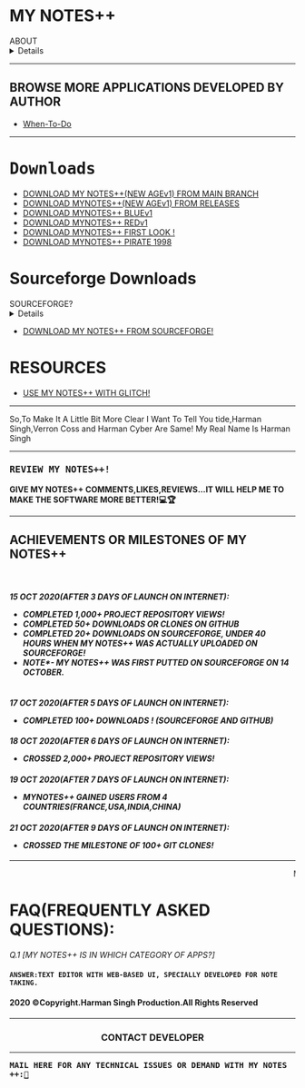 # MY NOTES++
<summary>ABOUT</summary>
<details>MY NOTES++ IS A APP DEVELOPED BY HARMAN SINGH ON 21 SEP 2020 AND UPLOADED ON GITHUB ON 12 OCT 2020.THIS APP IS DEVELOPED BY AUTHOR SO, THAT PEOPLE CAN WRITE NOTE(NOTHING SPECIAL) AND GET IT'S PDF AND ALSO HAVE POWER TO SEND IT TO THERE FREINDS! AND IT IS ALSO FREE OF COST AND DON'T WANT A 3 OR 16GB RAM.IT WOULD RUN SMOOTH ON EVEN A 100 MB RAM! IT MERELY NEED 2-3KB DISK SPACE😏.</details>
<hr>
<h2>BROWSE MORE APPLICATIONS DEVELOPED BY AUTHOR</h2>
<ul>
<li><a href="https://github.com/VerronCoss/When-To-Do">When-To-Do</a></li>
</ul>
<hr>
<h1><tt>Downloads</tt></h1>
<ul>
 <li><a href="https://github.com/VerronCoss/MYNOTESpp-Main-Concept/archive/main.zip">DOWNLOAD MY NOTES++(NEW AGEv1) FROM MAIN BRANCH</a></li>
 <li><a href="https://github.com/VerronCoss/MYNOTESpp-Main-Concept/files/5397388/MYNOTESpp-Main-Concept-main.zip">DOWNLOAD MYNOTES++(NEW AGEv1) FROM RELEASES</a></li>
 <li><a href="https://github.com/VerronCoss/MYNOTESpp-Main-Concept/files/5395076/MYNOTES%2B%2B.BLUEv1.zip">DOWNLOAD MYNOTES++ BLUEv1</a></li>
 <li><a href="https://github.com/VerronCoss/MYNOTESpp-Main-Concept/files/5395084/MYNOTES%2B%2B.REDv1.zip">DOWNLOAD MYNOTES++ REDv1</a></li>
 <li><a href="https://github.com/VerronCoss/MYNOTESpp-Main-Concept/files/5399362/MYNOTES%2B%2B.FIRST.LOOK.21.SEP.2020.zip">DOWNLOAD MYNOTES++ FIRST LOOK !</a></li>
 <li><a href="https://github.com/VerronCoss/MYNOTESpp-Main-Concept/files/5395078/MYNOTES%2B%2B.MAIN.CONCEPT.zip">DOWNLOAD MYNOTES++ PIRATE 1998</a></li>
</ul>
<h1>Sourceforge Downloads</h1>
<summary>SOURCEFORGE?</summary>
<details>SOURCEFORGE IS JUST LIKE APPSTORE OR PLAYSTORE,WHERE YOU CAN DOWNLOAD APPLICATIONS,WRITE & READ A REVIEW,SCREENSHOTS OF PROJECTS AND MUCH MORE,THAT'S WHY I PUTTED MY NOTES ++ ON SOURCE FORGE!</details>
<ul>
<li><a href="https://sourceforge.net/projects/mynotespp-main-concept/">DOWNLOAD MY NOTES++ FROM SOURCEFORGE!</a></li>
 </ul>
<h1>RESOURCES</h1>
<ul>
<li><a href="https://mynotes-pp-main.glitch.me">USE MY NOTES++ WITH GLITCH!</a></li>
  </ul>
<hr>
  <p>So,To Make It A Little Bit More Clear I Want To Tell You tide,Harman Singh,Verron Coss and Harman Cyber Are Same! My Real Name Is Harman Singh</p>
<hr>
<h3><tt>REVIEW MY NOTES++!</tt></h3>
<p><b>GIVE MY NOTES++ COMMENTS,LIKES,REVIEWS...IT WILL HELP ME TO MAKE THE SOFTWARE MORE BETTER!💻🏆</b></p>
<hr>
<h2>ACHIEVEMENTS OR MILESTONES OF MY NOTES++</h2><br>
<h4><i>15 OCT 2020(AFTER 3 DAYS OF LAUNCH ON INTERNET):<ul><li> COMPLETED 1,000+ PROJECT REPOSITORY VIEWS!</li><li> COMPLETED 50+ DOWNLOADS OR CLONES ON GITHUB</li><li> COMPLETED 20+ DOWNLOADS ON SOURCEFORGE, UNDER 40 HOURS WHEN MY NOTES++ WAS ACTUALLY UPLOADED ON SOURCEFORGE!</li><li>NOTE*- MY NOTES++ WAS FIRST PUTTED ON SOURCEFORGE ON 14 OCTOBER.</li><br></ul></i></h4>
<h4><i>17 OCT 2020(AFTER 5 DAYS OF LAUNCH ON INTERNET):<ul><li> COMPLETED 100+ DOWNLOADS ! (SOURCEFORGE AND GITHUB)</li></ul></i></h4>
<h4><i>18 OCT 2020(AFTER 6 DAYS OF LAUNCH ON INTERNET):<ul><li> CROSSED 2,000+ PROJECT REPOSITORY VIEWS!</li></ul></i></h4>
<h4><i>19 OCT 2020(AFTER 7 DAYS OF LAUNCH ON INTERNET):<ul><li> MYNOTES++ GAINED USERS FROM 4 COUNTRIES(FRANCE,USA,INDIA,CHINA)</li></ul></i></h4>
<h4><i>21 OCT 2020(AFTER 9 DAYS OF LAUNCH ON INTERNET):<ul><li> CROSSED THE MILESTONE OF 100+ GIT CLONES!</li></ul></i></h4><hr>
<marquee>MY NOTES++ WAS DEVELOPED BY HARMAN SINGH ON 21 SEP 2020</marquee>
<h1>FAQ(FREQUENTLY ASKED QUESTIONS):</h1>
<p><i>Q.1 [MY NOTES++ IS IN WHICH CATEGORY OF APPS?]</i></p>
<h4><code>ANSWER:TEXT EDITOR WITH WEB-BASED UI, SPECIALLY DEVELOPED FOR NOTE TAKING.</code></h4>
<h4><b>2020 ©Copyright.Harman Singh Production.All Rights Reserved</b></h4>
<hr>
<center><b><h3>CONTACT DEVELOPER</h3></b></center>
<hr>
<p><b><tt>MAIL HERE FOR ANY TECHNICAL ISSUES OR DEMAND WITH MY NOTES ++:<a href="mailto:harmansingh1969@yahoo.com">💾</a></tt></b><p>
